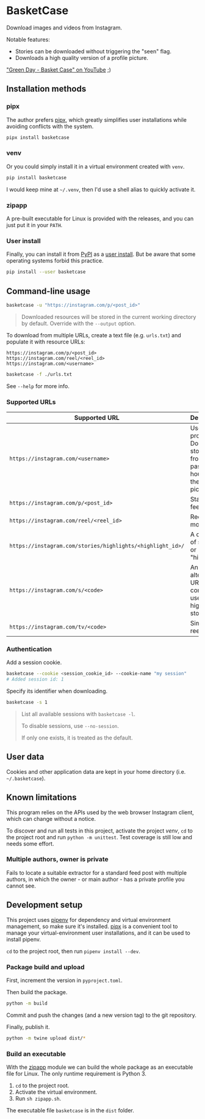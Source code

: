 # BasketCase
Download images and videos from Instagram.

Notable features:
- Stories can be downloaded without triggering the "seen" flag.
- Downloads a high quality version of a profile picture.

["Green Day - Basket Case" on YouTube](https://www.youtube.com/watch?v=NUTGr5t3MoY) ;)

## Installation methods
### pipx
The author prefers [pipx](https://pipx.pypa.io/stable/), which greatly simplifies
user installations while avoiding conflicts with the system.
```sh
pipx install basketcase
```

### venv
Or you could simply install it in a virtual environment created with `venv`.
```sh
pip install basketcase
```

I would keep mine at `~/.venv`, then I'd use a shell alias to quickly activate it.

### zipapp
A pre-built executable for Linux is provided with the releases, and you can just put it in your `PATH`.

### User install
Finally, you can install it from [PyPI](https://pypi.org/project/basketcase/) as a [user install](https://pip.pypa.io/en/stable/user_guide/#user-installs).
But be aware that some operating systems forbid this practice.

```sh
pip install --user basketcase
```

## Command-line usage
```sh
basketcase -u "https://instagram.com/p/<post_id>"
```

> Downloaded resources will be stored in the current working directory by default. Override with the `--output` option.

To download from multiple URLs, create a text file (e.g. `urls.txt`)
and populate it with resource URLs:

```
https://instagram.com/p/<post_id>
https://instagram.com/reel/<reel_id>
https://instagram.com/<username>
```

```sh
basketcase -f ./urls.txt
```

See `--help` for more info.

### Supported URLs
| Supported URL                                              | Description                                                                      |
|------------------------------------------------------------|----------------------------------------------------------------------------------|
| `https://instagram.com/<username>`                         | User profile. Downloads stories from the past 24 hours, and the profile picture. |
| `https://instagram.com/p/<post_id>`                        | Standard feed post                                                               |
| `https://instagram.com/reel/<reel_id>`                     | Reels movie                                                                      |
| `https://instagram.com/stories/highlights/<highlight_id>/` | A collection of stories, or "highlights"                                         |
| `https://instagram.com/s/<code>`                           | An alternative URL commonly used for highlighted stories                         |
| `https://instagram.com/tv/<code>`                          | Similar to reels                                                                 |

### Authentication
Add a session cookie.
```sh
basketcase --cookie <session_cookie_id> --cookie-name "my session"
# Added session id: 1
```

Specify its identifier when downloading.
```sh
basketcase -s 1
```

> List all available sessions with `basketcase -l`.
> 
> To disable sessions, use `--no-session`.
> 
> If only one exists, it is treated as the default.

## User data
Cookies and other application data are kept in your home directory (i.e. `~/.basketcase`).

## Known limitations
This program relies on the APIs used by the web browser Instagram client, which can change without a notice.

To discover and run all tests in this project, activate the project _venv_, `cd` to the project root
and run `python -m unittest`. Test coverage is still low and needs some effort.

### Multiple authors, owner is private
Fails to locate a suitable extractor for a standard feed post with multiple authors, in which
the owner - or main author - has a private profile you cannot see.

## Development setup
This project uses [pipenv](https://pipenv.pypa.io/en/latest/index.html) for dependency and virtual environment
management, so make sure it's installed. [pipx](https://pipx.pypa.io/stable/) is a convenient tool to manage
your virtual-environment user installations, and it can be used to install pipenv.

`cd` to the project root, then run `pipenv install --dev`.

### Package build and upload
First, increment the version in `pyproject.toml`.

Then build the package.
```sh
python -m build
```

Commit and push the changes (and a new version tag) to the git repository.

Finally, publish it.
```sh
python -m twine upload dist/*
```

### Build an executable
With the [zipapp](https://docs.python.org/3/library/zipapp.html#creating-standalone-applications-with-zipapp) module
we can build the whole package as an executable file for Linux. The only
runtime requirement is Python 3.

1. `cd` to the project root.
2. Activate the virtual environment.
3. Run `sh zipapp.sh`.

The executable file `basketcase` is in the `dist` folder.
